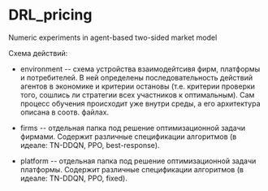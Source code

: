 # DRL_pricing
Numeric experiments in agent-based two-sided market model

Схема действий:

- environment -- схема устройства взаимодейтсивя фирм, платформы и потребителей. В ней определены последовательность действий агентов в экономике и критерии остановы
(т.е. критерии проверки того, сошлись ли стратегии всех участников к оптимальным). Сам процесс обучения происходит уже внутри среды, а его архитектура описана в соотв.
файлах.

- firms -- отдельная папка под решение оптимизационной задачи фирмами. Содержит различные спецификации алгоритмов (в идеале: TN-DDQN, PPO, best-response).

- platform -- отдельная папка под решение оптимизационной задачи платформы. Содержит различные спецификации алгоритмов (в идеале: TN-DDQN, PPO, fixed).